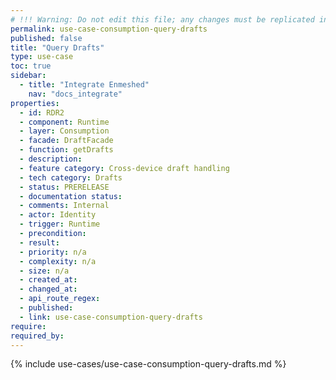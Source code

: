 ```yaml
---
# !!! Warning: Do not edit this file; any changes must be replicated in Excel !!!
permalink: use-case-consumption-query-drafts
published: false
title: "Query Drafts"
type: use-case
toc: true
sidebar:
  - title: "Integrate Enmeshed"
    nav: "docs_integrate"
properties:
  - id: RDR2
  - component: Runtime
  - layer: Consumption
  - facade: DraftFacade
  - function: getDrafts
  - description:
  - feature category: Cross-device draft handling
  - tech category: Drafts
  - status: PRERELEASE
  - documentation status:
  - comments: Internal
  - actor: Identity
  - trigger: Runtime
  - precondition:
  - result:
  - priority: n/a
  - complexity: n/a
  - size: n/a
  - created_at:
  - changed_at:
  - api_route_regex:
  - published:
  - link: use-case-consumption-query-drafts
require:
required_by:
---
```


{% include use-cases/use-case-consumption-query-drafts.md %}
